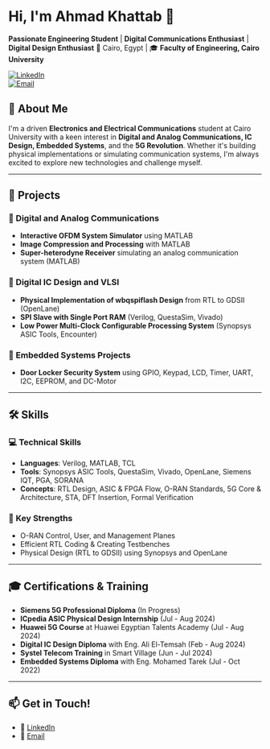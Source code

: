 # Hi, I'm Ahmad Khattab 👋

**Passionate Engineering Student** | **Digital Communications Enthusiast**  | **Digital Design Enthusiast**
📍 Cairo, Egypt | 🎓 **Faculty of Engineering, Cairo University**  
  
[![LinkedIn](https://img.shields.io/badge/LinkedIn-AhmadKhattab-blue)](www.linkedin.com/in/ahmad-khattab-378284256)  
[![Email](https://img.shields.io/badge/Email-ahmadkhattab.w%40gmail.com-red)](mailto:ahmadkhattab.w@gmail.com)

## 🚀 About Me

I'm a driven **Electronics and Electrical Communications** student at Cairo University with a keen interest in **Digital and Analog Communications, IC Design, Embedded Systems**, and the **5G Revolution**. Whether it's building physical implementations or simulating communication systems, I'm always excited to explore new technologies and challenge myself.

---

## 💼 Projects

### 🔗 Digital and Analog Communications
- **Interactive OFDM System Simulator** using MATLAB  
- **Image Compression and Processing** with MATLAB  
- **Super-heterodyne Receiver** simulating an analog communication system (MATLAB)

### 🔗 Digital IC Design and VLSI
- **Physical Implementation of wbqspiflash Design** from RTL to GDSII (OpenLane)  
- **SPI Slave with Single Port RAM** (Verilog, QuestaSim, Vivado)  
- **Low Power Multi-Clock Configurable Processing System** (Synopsys ASIC Tools, Encounter)

### 🔗 Embedded Systems Projects
- **Door Locker Security System** using GPIO, Keypad, LCD, Timer, UART, I2C, EEPROM, and DC-Motor

---


## 🛠️ Skills

### 💻 Technical Skills
- **Languages**: Verilog, MATLAB, TCL
- **Tools**: Synopsys ASIC Tools, QuestaSim, Vivado, OpenLane, Siemens IQT, PGA, SORANA  
- **Concepts**: RTL Design, ASIC & FPGA Flow, O-RAN Standards, 5G Core & Architecture, STA, DFT Insertion, Formal Verification

### 🌟 Key Strengths
- O-RAN Control, User, and Management Planes  
- Efficient RTL Coding & Creating Testbenches  
- Physical Design (RTL to GDSII) using Synopsys and OpenLane

---

## 🎓 Certifications & Training

- **Siemens 5G Professional Diploma** (In Progress)  
- **ICpedia ASIC Physical Design Internship** (Jul - Aug 2024)  
- **Huawei 5G Course** at Huawei Egyptian Talents Academy (Jul - Aug 2024)  
- **Digital IC Design Diploma** with Eng. Ali El-Temsah (Feb - Aug 2024)  
- **Systel Telecom Training** in Smart Village (Jun - Jul 2024)  
- **Embedded Systems Diploma** with Eng. Mohamed Tarek (Jul - Oct 2022)

---

## 📫 Get in Touch!

- 💼 [LinkedIn](www.linkedin.com/in/ahmad-khattab-378284256)  
- 📧 [Email](mailto:ahmadkhattab.w@gmail.com)  

